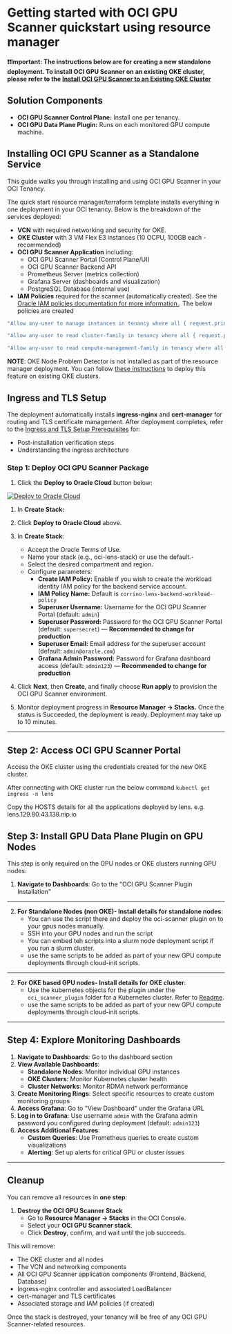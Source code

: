 # Getting started with OCI GPU Scanner quickstart using resource manager

**❗❗Important: The instructions below are for creating a new standalone deployment. To install OCI GPU Scanner on an existing OKE cluster, please refer to the [Install OCI GPU Scanner to an Existing OKE Cluster](GETTING_STARTED_HELM_DEPLOY.md)**

## Solution Components

- **OCI GPU Scanner Control Plane:** Install one per tenancy.
- **OCI GPU Data Plane Plugin:** Runs on each monitored GPU compute machine.


## Installing OCI GPU Scanner as a Standalone Service

This guide walks you through installing and using OCI GPU Scanner in your OCI Tenancy.

The quick start resource manager/terraform template installs everything in one deployment in your OCI tenancy. Below is the breakdown of the services deployed:

- **VCN** with required networking and security for OKE.
- **OKE Cluster** with 3 VM Flex E3 instances (10 OCPU, 100GB each - recommended)
- **OCI GPU Scanner Application** including:
   - OCI GPU Scanner Portal (Control Plane/UI)
   - OCI GPU Scanner Backend API
   - Prometheus Server (metrics collection)
   - Grafana Server (dashboards and visualization)
   - PostgreSQL Database (internal use)
- **IAM Policies** required for the scanner (automatically created).
See the [Oracle IAM policies documentation for more information.](https://docs.oracle.com/en-us/iaas/Content/Identity/policieshow/Policy_Basics.htm).
The below policies are created
``` bash
"Allow any-user to manage instances in tenancy where all { request.principal.type = 'workload', request.principal.namespace = 'lens', request.principal.service_account = 'corrino-lens-backend-sa', request.principal.cluster_id = '${var.cluster_ocid}' }",

"Allow any-user to read cluster-family in tenancy where all { request.principal.type = 'workload', request.principal.namespace = 'lens', request.principal.service_account = 'corrino-lens-backend-sa', request.principal.cluster_id = '${var.cluster_ocid}' }",

"Allow any-user to read compute-management-family in tenancy where all { request.principal.type = 'workload', request.principal.namespace = 'lens', request.principal.service_account = 'corrino-lens-backend-sa', request.principal.cluster_id = '${var.cluster_ocid}' }"
```

**NOTE**: OKE Node Problem Detector is not installed as part of the resource manager deployment. You can follow [these instructions](/OKE_NPD_DEPLOY.md) to deploy this feature on existing OKE clusters. 

## Ingress and TLS Setup

The deployment automatically installs **ingress-nginx** and **cert-manager** for routing and TLS certificate management. After deployment completes, refer to the [Ingress and TLS Setup Prerequisites](INGRESS_AND_TLS_SETUP.md) for:
- Post-installation verification steps
- Understanding the ingress architecture

### Step 1: Deploy OCI GPU Scanner Package

1. Click the **Deploy to Oracle Cloud** button below:

[![Deploy to Oracle Cloud](https://oci-resourcemanager-plugin.plugins.oci.oraclecloud.com/latest/deploy-to-oracle-cloud.svg)](https://cloud.oracle.com/resourcemanager/stacks/create?zipUrl=https://github.com/oracle-quickstart/oci-gpu-scanner/releases/latest/download/oci-gpu-scanner-deploy.zip)

1. In **Create Stack:**

1. Click **Deploy to Oracle Cloud** above.
2. In **Create Stack**:
   - Accept the Oracle Terms of Use.
   - Name your stack (e.g., oci-lens-stack) or use the default.- 
   - Select the desired compartment and region. 
   - Configure parameters:
      - **Create IAM Policy:** Enable if you wish to create the workload identity IAM policy for the backend service account.
      - **IAM Policy Name:** Default is `corrino-lens-backend-workload-policy`
      - **Superuser Username:** Username for the OCI GPU Scanner Portal (default: `admin`)
      - **Superuser Password:** Password for the OCI GPU Scanner Portal (default: `supersecret`) — **Recommended to change for production**
      - **Superuser Email:** Email address for the superuser account (default: `admin@oracle.com`)
      - **Grafana Admin Password:** Password for Grafana dashboard access (default: `admin123`) — **Recommended to change for production**
3. Click **Next**, then **Create**, and finally choose **Run apply** to provision the OCI GPU Scanner environment.
4. Monitor deployment progress in **Resource Manager → Stacks.** Once the status is Succeeded, the deployment is ready. Deployment may take up to 10 minutes. 

---

## Step 2: Access OCI GPU Scanner Portal

Access the OKE cluster using the credentials created for the new OKE cluster.

After connecting with OKE cluster run the below command
```kubectl get ingress -n lens```

Copy the HOSTS details for all the applications deployed by lens. e.g. lens.129.80.43.138.nip.io 



## Step 3: Install GPU Data Plane Plugin on GPU Nodes

This step is only required on the GPU nodes or OKE clusters running GPU nodes:

1. **Navigate to Dashboards**: Go to the "OCI GPU Scanner Plugin Installation"
---
2. **For Standalone Nodes (non OKE)- Install details for standalone nodes**:
   - You can use the script there and deploy the oci-scanner plugin on to your gpus nodes manually. 
   - SSH into your GPU nodes and run the script
   - You can embed teh scripts into a slurm node deployment script if you run a slurm cluster.
   - use the same scripts to be added as part of your new GPU compute deployments through cloud-init scripts.
---
2. **For OKE based GPU nodes- Install details for OKE  cluster**:
   - Use the kubernetes objects for the plugin under the `oci_scanner_plugin` folder for a Kubernetes cluster. Refer to [Readme](oci_scanner_plugin/README.md).
   - use the same scripts to be added as part of your new GPU compute deployments through cloud-init scripts.
---

## Step 4: Explore Monitoring Dashboards

1. **Navigate to Dashboards**: Go to the dashboard section
2. **View Available Dashboards**:
   - **Standalone Nodes**: Monitor individual GPU instances
   - **OKE Clusters**: Monitor Kubernetes cluster health
   - **Cluster Networks**: Monitor RDMA network performance
3. **Create Monitoring Rings**: Select specific resources to create custom monitoring groups
4. **Access Grafana**: Go to "View Dashboard" under the Grafana URL
5. **Log in to Grafana**: Use username `admin` with the Grafana admin password you configured during deployment (default: `admin123`)
6. **Access Additional Features**:
   - **Custom Queries**: Use Prometheus queries to create custom visualizations
   - **Alerting**: Set up alerts for critical GPU or cluster issues

---

## Cleanup

You can remove all resources in **one step**:

1. **Destroy the OCI GPU Scanner Stack**
   - Go to **Resource Manager → Stacks** in the OCI Console.
   - Select your **OCI GPU Scanner stack**.
   - Click **Destroy**, confirm, and wait until the job succeeds.

This will remove:
- The OKE cluster and all nodes
- The VCN and networking components
- All OCI GPU Scanner application components (Frontend, Backend, Database)
- Ingress-nginx controller and associated LoadBalancer
- cert-manager and TLS certificates
- Associated storage and IAM policies (if created)

Once the stack is destroyed, your tenancy will be free of any OCI GPU Scanner-related resources.
